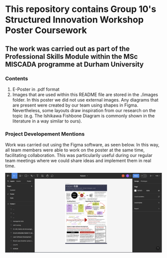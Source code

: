 # This repository contains Group 10's Structured Innovation Workshop Poster Coursework

## The work was carried out as part of the Professional Skills Module within the MSc MISCADA programme at Durham University

### Contents

1. E-Poster in .pdf format
2. Images that are used within this README file are stored in the ./images folder. In this poster we did not use external images. Any diagrams that are present were created by our team using shapes in Figma. Nevertheless, some layouts draw inspiration from our research on the topic (e.g. The Ishikawa Fishbone Diagram is commonly shown in the literature in a way similar to ours).

### Project Developement Mentions

Work was carried out using the Figma software, as seen below. In this way, all team members were able to work on the poster at the same time, facilitating collaboration. This was particularily useful during our regular team meetings where we could share ideas and implement them in real time.

![image showing our poster being edited within the Figma software](./images/figma_screenshot.png)